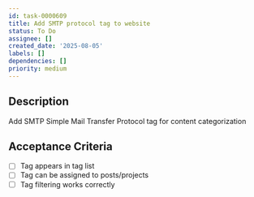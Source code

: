 ```yaml
---
id: task-0000609
title: Add SMTP protocol tag to website
status: To Do
assignee: []
created_date: '2025-08-05'
labels: []
dependencies: []
priority: medium
---
```


## Description

Add SMTP Simple Mail Transfer Protocol tag for content categorization

## Acceptance Criteria

- [ ] Tag appears in tag list
- [ ] Tag can be assigned to posts/projects
- [ ] Tag filtering works correctly
